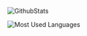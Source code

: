 
<!--
**huaeryi/huaeryi** is a ✨ _special_ ✨ repository because its `README.md` (this file) appears on your GitHub profile.

Here are some ideas to get you started:

- 🔭 I’m currently working on ...
- 🌱 I’m currently learning ...
- 👯 I’m looking to collaborate on ...
- 🤔 I’m looking for help with ...
- 💬 Ask me about ...
- 📫 How to reach me: ...
- 😄 Pronouns: ...
- ⚡ Fun fact: ...
-->

![GithubStats](https://github-readme-stats.vercel.app/api?username=huaeryi&show_icons=true&theme=merko&count_private=true)

![Most Used Languages](https://github-readme-stats.vercel.app/api/top-langs/?username=huaeryi&theme=merko&layout=compact)
